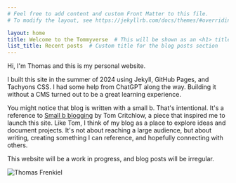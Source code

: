 ```yaml
---
# Feel free to add content and custom Front Matter to this file.
# To modify the layout, see https://jekyllrb.com/docs/themes/#overriding-theme-defaults

layout: home
title: Welcome to the Tommyverse  # This will be shown as an <h1> title
list_title: Recent posts  # Custom title for the blog posts section
---
```


<div class="cf mb4"> <!-- cf is used to contain floats, mb4 adds margin bottom -->
    <div class="fl w-70 pa2">
        <p>Hi, I'm Thomas and this is my personal website. </p>
        <p>I built this site in the summer of 2024 using Jekyll, GitHub Pages, and Tachyons CSS. I had some help from ChatGPT along the way. Building it without a CMS turned out to be a great learning experience. </p>
<p>You might notice that blog is written with a small b. That's intentional. It's a reference to <a href="https://tomcritchlow.com/2018/02/23/small-b-blogging/" target="_blank">Small b blogging</a> by Tom Critchlow, a piece that inspired me to launch this site. Like Tom, I think of my blog as a place to explore ideas and document projects. It's not about reaching a large audience, but about writing, creating something I can reference, and hopefully connecting with others.</p>
<p>This website will be a work in progress, and blog posts will be irregular.</p> 
    </div>
    <div class="fl w-30 pa2">
        <img src="{{ '/assets/images/thomas_frenkiel.jpg' | relative_url }}" alt="Thomas Frenkiel" class="w-100 db center">
    </div>
</div>

<div class="recent-posts-section">
<!-- The recent posts list will be rendered after this point by the home layout -->
</div>



